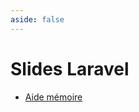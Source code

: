 ```yaml
---
aside: false
---
```


# Slides Laravel

<SlidesDeck src="laravel" />

- [Aide mémoire](/cheatsheets/laravel/)
